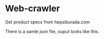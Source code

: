 # Web-crawler
Get product specs from hepsiburada.com

There is a samle json file, ouput looks like this. 


